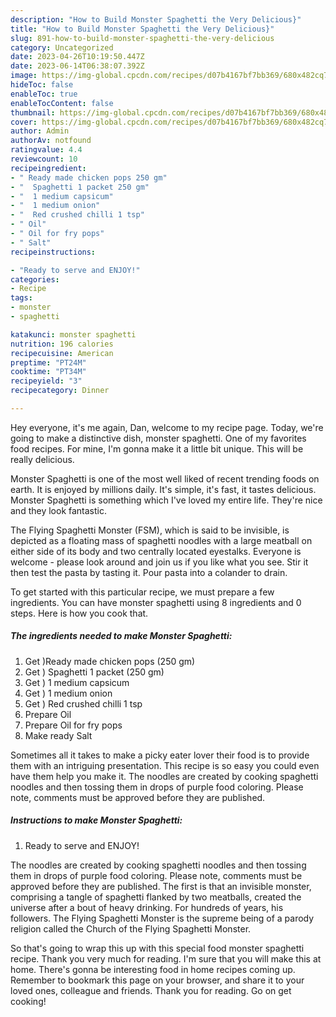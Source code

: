 ```yaml
---
description: "How to Build Monster Spaghetti the Very Delicious}"
title: "How to Build Monster Spaghetti the Very Delicious}"
slug: 891-how-to-build-monster-spaghetti-the-very-delicious
category: Uncategorized
date: 2023-04-26T10:19:50.447Z
date: 2023-06-14T06:38:07.392Z
image: https://img-global.cpcdn.com/recipes/d07b4167bf7bb369/680x482cq70/monster-spaghetti-recipe-main-photo.jpg
hideToc: false
enableToc: true
enableTocContent: false
thumbnail: https://img-global.cpcdn.com/recipes/d07b4167bf7bb369/680x482cq70/monster-spaghetti-recipe-main-photo.jpg
cover: https://img-global.cpcdn.com/recipes/d07b4167bf7bb369/680x482cq70/monster-spaghetti-recipe-main-photo.jpg
author: Admin
authorAv: notfound
ratingvalue: 4.4
reviewcount: 10
recipeingredient:
- " Ready made chicken pops 250 gm"
- "  Spaghetti 1 packet 250 gm"
- "  1 medium capsicum"
- "  1 medium onion"
- "  Red crushed chilli 1 tsp"
- " Oil"
- " Oil for fry pops"
- " Salt"
recipeinstructions:

- "Ready to serve and ENJOY!"
categories:
- Recipe
tags:
- monster
- spaghetti

katakunci: monster spaghetti 
nutrition: 196 calories
recipecuisine: American
preptime: "PT24M"
cooktime: "PT34M"
recipeyield: "3"
recipecategory: Dinner

---
```



Hey everyone, it's me again, Dan, welcome to my recipe page. Today, we're going to make a distinctive dish, monster spaghetti. One of my favorites food recipes. For mine, I'm gonna make it a little bit unique. This will be really delicious.

Monster Spaghetti is one of the most well liked of recent trending foods on earth. It is enjoyed by millions daily. It's simple, it's fast, it tastes delicious. Monster Spaghetti is something which I've loved my entire life. They're nice and they look fantastic.

The Flying Spaghetti Monster (FSM), which is said to be invisible, is depicted as a floating mass of spaghetti noodles with a large meatball on either side of its body and two centrally located eyestalks. Everyone is welcome - please look around and join us if you like what you see. Stir it then test the pasta by tasting it. Pour pasta into a colander to drain.


To get started with this particular recipe, we must prepare a few ingredients. You can have monster spaghetti using 8 ingredients and 0 steps. Here is how you cook that.

<!--inarticleads1-->

##### The ingredients needed to make Monster Spaghetti:

1. Get  )Ready made chicken pops (250 gm)
1. Get  ) Spaghetti 1 packet (250 gm)
1. Get  ) 1 medium capsicum
1. Get  ) 1 medium onion
1. Get  ) Red crushed chilli 1 tsp
1. Prepare  Oil
1. Prepare  Oil for fry pops
1. Make ready  Salt


Sometimes all it takes to make a picky eater lover their food is to provide them with an intriguing presentation. This recipe is so easy you could even have them help you make it. The noodles are created by cooking spaghetti noodles and then tossing them in drops of purple food coloring. Please note, comments must be approved before they are published. 

<!--inarticleads2-->

##### Instructions to make Monster Spaghetti:


1. Ready to serve and ENJOY!

The noodles are created by cooking spaghetti noodles and then tossing them in drops of purple food coloring. Please note, comments must be approved before they are published. The first is that an invisible monster, comprising a tangle of spaghetti flanked by two meatballs, created the universe after a bout of heavy drinking. For hundreds of years, his followers. The Flying Spaghetti Monster is the supreme being of a parody religion called the Church of the Flying Spaghetti Monster. 

So that's going to wrap this up with this special food monster spaghetti recipe. Thank you very much for reading. I'm sure that you will make this at home. There's gonna be interesting food in home recipes coming up. Remember to bookmark this page on your browser, and share it to your loved ones, colleague and friends. Thank you for reading. Go on get cooking!

